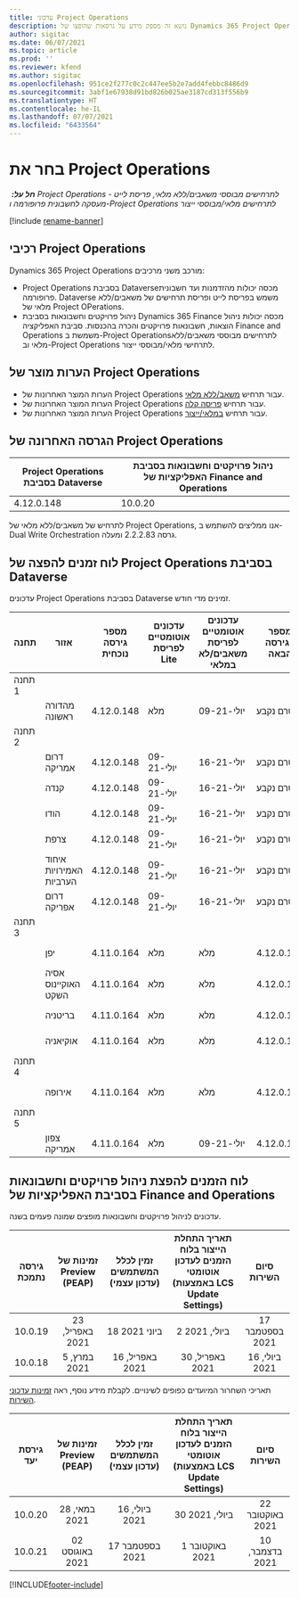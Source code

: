```yaml
---
title: עדכוני Project Operations
description: נושא זה מספק מידע על גרסאות שהופצו של Dynamics 365 Project Operations.
author: sigitac
ms.date: 06/07/2021
ms.topic: article
ms.prod: ''
ms.reviewer: kfend
ms.author: sigitac
ms.openlocfilehash: 951ce2f277c0c2c447ee5b2e7add4febbc8486d9
ms.sourcegitcommit: 3abf1e67938d91bd826b025ae3187cd313f556b9
ms.translationtype: HT
ms.contentlocale: he-IL
ms.lasthandoff: 07/07/2021
ms.locfileid: "6433564"
---
```

# <a name="project-operations-updates"></a>בחר את Project Operations

_**חל על:** ‏ Project Operations לתרחישים מבוססי משאבים/ללא מלאי, פריסת לייט - מעסקה לחשבונית פרופורמה ו-Project Operations לתרחישים מלאי/מבוססי ייצור_

[!include [rename-banner](~/includes/cc-data-platform-banner.md)]

## <a name="project-operations-components"></a>רכיבי Project Operations

Dynamics 365 Project Operations מורכב משני מרכיבים:

- Project Operations בסביבת Dataverse‏ מכסה יכולות מהזדמנות ועד חשבונית פרופורמה. Dataverse משמש בפריסת לייט ופריסת תרחישים של משאבים/ללא מלאי של Project OPerations.
- ניהול פרויקטים וחשבונאות בסביבת Dynamics 365 Finance מכסה יכולות ניהול הוצאות, חשבונאות פרויקטים והכרה בהכנסות. סביבת האפליקציה‏ Finance and Operations ‏משמשת ב-Project Operations‏‏ לתרחישים מבוססי משאבים/ללא מלאי וב-Project Operations לתרחישי מלאי/מבוססי ייצור.

## <a name="project-operations-release-notes"></a>הערות מוצר של Project Operations
- הערות המוצר האחרונות של Project Operations עבור תרחיש [משאב/ללא מלאי](whats-new-july-2021-resource-based.md).
- הערות המוצר האחרונות של Project Operations עבור תרחיש [פריסה קלה](../pro/whats-new/whats-new-july-2021-lite.md).
- הערות המוצר האחרונות של Project Operations עבור תרחיש [במלאי/ייצור](../prod-pma/whats-new/whats-new-jul-2021-stocked.md).

## <a name="project-operations-latest-version"></a>הגרסה האחרונה של Project Operations

| Project Operations בסביבת Dataverse | ניהול פרויקטים וחשבונאות בסביבת האפליקציות של Finance and Operations | 
| --- | --- |
| 4.12.0.148 | 10.0.20 |

לתרחיש של משאבים/ללא מלאי‬ של Project Operations, אנו ממליצים להשתמש ב-Dual Write Orchestration גרסה 2.2.2.83 ומעלה.

## <a name="release-schedule-for-project-operations-on-dataverse-environment"></a>לוח זמנים להפצה של Project Operations בסביבת Dataverse

עדכונים Project Operations בסביבת Dataverse זמינים מדי חודש. 

| תחנה | אזור | מספר גירסה נוכחית | עדכונים אוטומטיים לפריסת Lite | עדכונים אוטומטיים לפריסת משאבים/לא במלאי | מספר הגירסה הבאה | הגירסה הבאה זמינה באופן כללי |
|-----------|-----------------------|-----------------|--------------|---------------------|---------------------|---------------------|
| תחנה 1 |   &nbsp;              |    &nbsp;       | &nbsp;       |      &nbsp;         |      &nbsp;         |      &nbsp;         |
|   &nbsp;  | מהדורה ראשונה         |  4.12.0.148     | מלא     | 09-יולי-21          | טרם נקבע                 | 06-אוגוסט-21        |
| תחנה 2 |   &nbsp;              |    &nbsp;       | &nbsp;       |      &nbsp;         |      &nbsp;         |      &nbsp;         |
|   &nbsp;  | דרום אמריקה         |  4.12.0.148     | 09-יולי-21   | 16-יולי-21          | טרם נקבע                 | 06-אוגוסט-21        |
|    &nbsp; | קנדה                |  4.12.0.148     | 09-יולי-21   | 16-יולי-21          | טרם נקבע                 | 06-אוגוסט-21        |
|   &nbsp;  | הודו                 |  4.12.0.148     | 09-יולי-21   | 16-יולי-21          | טרם נקבע                 | 06-אוגוסט-21        |
|   &nbsp;  | צרפת                |  4.12.0.148     | 09-יולי-21   | 16-יולי-21          | טרם נקבע                 | 06-אוגוסט-21        |
|   &nbsp;  | איחוד האמירויות הערביות  |  4.12.0.148     | 09-יולי-21   | 16-יולי-21          | טרם נקבע                 | 06-אוגוסט-21        |
|   &nbsp;  | דרום אפריקה          |  4.12.0.148     | 09-יולי-21   | 16-יולי-21          | טרם נקבע                 | 06-אוגוסט-21        |
| תחנה 3 |      &nbsp;           |     &nbsp;      |     &nbsp;   |      &nbsp;         |      &nbsp;         |      &nbsp;         |
|   &nbsp;  | יפן                 |  4.11.0.164     | מלא     | מלא            | 4.12.0.148          | 09-יולי-21          |
|   &nbsp;  | אסיה האוקיינוס השקט          |  4.11.0.164     | מלא     | מלא            | 4.12.0.148          | 09-יולי-21          |
|   &nbsp;  | בריטניה         |  4.11.0.164     | מלא     | מלא            | 4.12.0.148          | 09-יולי-21          |
|   &nbsp;  | אוקיאניה               |  4.11.0.164     | מלא     | מלא            | 4.12.0.148          | 09-יולי-21          |
| תחנה 4 |     &nbsp;            |     &nbsp;      |     &nbsp;   |      &nbsp;         |      &nbsp;         |      &nbsp;         |
|   &nbsp;  | אירופה                |  4.11.0.164     | מלא     | מלא            | 4.12.0.148          | 16-יולי-21          |
| תחנה 5 |     &nbsp;            |     &nbsp;      |     &nbsp;   |      &nbsp;         |      &nbsp;         |      &nbsp;         |
|   &nbsp;  | צפון אמריקה         |  4.11.0.164     | מלא     | 09-יולי-21          | 4.12.0.148          | 23-יולי-21          |



## <a name="release-schedule-for-project-management-and-accounting-in-the-finance-and-operations-apps-environment"></a>לוח הזמנים להפצת ניהול פרויקטים וחשבונאות בסביבת האפליקציות של Finance and Operations

עדכונים לניהול פרויקטים וחשבונאות מופצים שמונה פעמים בשנה.

|          גירסה נתמכת          | זמינות של Preview‏ (PEAP) | זמין לכלל המשתמשים (עדכון עצמי) | תאריך התחלת הייצור בלוח הזמנים לעדכון אוטומטי (באמצעות LCS Update Settings) |   סיום השירות   |
|:-------------------------:|:---------------------------:|:---------------------------------:|:--------------------------------------------------------------------:|:------------------:|
|          10.0.19          |        23 באפריל, 2021       |            18 ביוני 2021           |                             2 ביולי, 2021                             | 17 בספטמבר 2021 |
|          10.0.18          |        5 במרץ, 2021        |           16 באפריל, 2021          |                            30 באפריל, 2021                            |    16 ביולי, 2021   |


תאריכי השחרור המיועדים כפופים לשינויים. לקבלת מידע נוסף, ראה [זמינות עדכוני השירות](/dynamics365/fin-ops-core/fin-ops/get-started/public-preview-releases?toc=%2fdynamics365%2ffinance%2ftoc.json).

|          גירסת יעד          | זמינות של Preview‏ (PEAP) | זמין לכלל המשתמשים (עדכון עצמי) | תאריך התחלת הייצור בלוח הזמנים לעדכון אוטומטי (באמצעות LCS Update Settings) |   סיום השירות   |
|:-------------------------:|:---------------------------:|:---------------------------------:|:--------------------------------------------------------------------:|:------------------:|
|          10.0.20          |         28 במאי, 2021        |           16 ביולי, 2021           |                             30 ביולי, 2021                             |  22 באוקטובר 2021  |
|          10.0.21          |         02 באוגוסט 2021     |           17 בספטמבר 2021      |                             1 באוקטובר 2021                           |  10 בדצמבר, 2021  |


[!INCLUDE[footer-include](../includes/footer-banner.md)]

